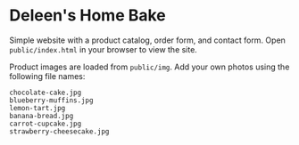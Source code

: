 # Deleen's Home Bake

Simple website with a product catalog, order form, and contact form. Open `public/index.html` in your browser to view the site.

Product images are loaded from `public/img`. Add your own photos using the following file names:

```
chocolate-cake.jpg
blueberry-muffins.jpg
lemon-tart.jpg
banana-bread.jpg
carrot-cupcake.jpg
strawberry-cheesecake.jpg
```